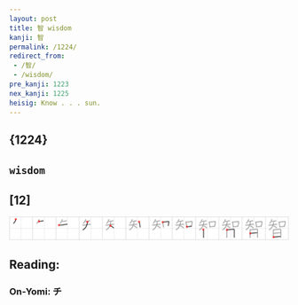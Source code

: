 ```yaml
---
layout: post
title: 智 wisdom
kanji: 智
permalink: /1224/
redirect_from:
 - /智/
 - /wisdom/
pre_kanji: 1223
nex_kanji: 1225
heisig: Know . . . sun.
---
```


## {1224}

## `wisdom`

## [12]

<div class="stroke"><img src="../images/E699BA.png" /></div>

## Reading:

### On-Yomi: チ
